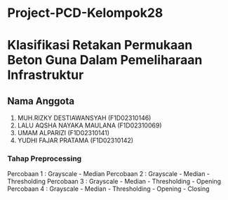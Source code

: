 # Project-PCD-Kelompok28
# Klasifikasi Retakan Permukaan Beton Guna Dalam Pemeliharaan Infrastruktur
## Nama Anggota
1. MUH.RIZKY DESTIAWANSYAH (F1D02310146)
2. LALU AQSHA NAYAKA MAULANA (F1D02310069)
3. UMAM ALPARIZI (F1D02310141)
4. YUDHI FAJAR PRATAMA (F1D02310142)

### Tahap Preprocessing
Percobaan 1 : Grayscale - Median
Percobaan 2 : Grayscale - Median - Thresholding
Percobaan 3 : Grayscale - Median - Thresholding - Opening
Percobaan 4 : Grayscale - Median - Thresholding - Opening - Closing
